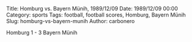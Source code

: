 Title: Homburg vs. Bayern Münih, 1989/12/09
Date: 1989/12/09 00:00
Category: sports
Tags: football, football scores, Homburg, Bayern Münih
Slug: homburg-vs-bayern-munih
Author: carbonero


Homburg 1 - 3 Bayern Münih
